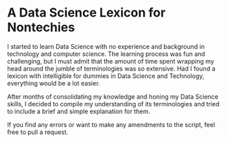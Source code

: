 # A Data Science Lexicon for Nontechies

I started to learn Data Science with no experience and background in technology and computer science. The learning process was fun and challenging, but I must admit that the amount of time spent wrapping my head around the jumble of terminologies was so extensive. Had I found a lexicon with intelligible for dummies in Data Science and Technology, everything would be a lot easier. 

After months of consolidating my knowledge and honing my Data Science skills, I decided to compile my understanding of its terminologies and tried to include a brief and simple explanation for them. 

If you find any errors or want to make any amendments to the script, feel free to pull a request.
